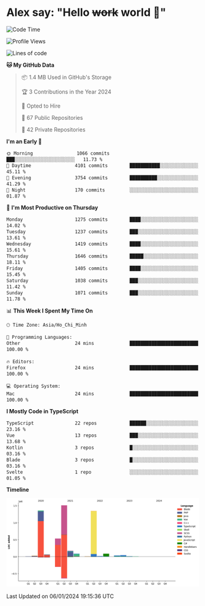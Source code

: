 # Alex say: "Hello ~~work~~ world 🐾"

<!--START_SECTION:waka-->
![Code Time](http://img.shields.io/badge/Code%20Time-1%2C066%20hrs%2055%20mins-blue)

![Profile Views](http://img.shields.io/badge/Profile%20Views-1-blue)

![Lines of code](https://img.shields.io/badge/From%20Hello%20World%20I%27ve%20Written-5.3%20million%20lines%20of%20code-blue)

**🐱 My GitHub Data** 

> 📦 1.4 MB Used in GitHub's Storage 
 > 
> 🏆 3 Contributions in the Year 2024
 > 
> 💼 Opted to Hire
 > 
> 📜 67 Public Repositories 
 > 
> 🔑 42 Private Repositories 
 > 
**I'm an Early 🐤** 

```text
🌞 Morning                1066 commits        ███░░░░░░░░░░░░░░░░░░░░░░   11.73 % 
🌆 Daytime                4101 commits        ███████████░░░░░░░░░░░░░░   45.11 % 
🌃 Evening                3754 commits        ██████████░░░░░░░░░░░░░░░   41.29 % 
🌙 Night                  170 commits         ░░░░░░░░░░░░░░░░░░░░░░░░░   01.87 % 
```
📅 **I'm Most Productive on Thursday** 

```text
Monday                   1275 commits        ████░░░░░░░░░░░░░░░░░░░░░   14.02 % 
Tuesday                  1237 commits        ███░░░░░░░░░░░░░░░░░░░░░░   13.61 % 
Wednesday                1419 commits        ████░░░░░░░░░░░░░░░░░░░░░   15.61 % 
Thursday                 1646 commits        █████░░░░░░░░░░░░░░░░░░░░   18.11 % 
Friday                   1405 commits        ████░░░░░░░░░░░░░░░░░░░░░   15.45 % 
Saturday                 1038 commits        ███░░░░░░░░░░░░░░░░░░░░░░   11.42 % 
Sunday                   1071 commits        ███░░░░░░░░░░░░░░░░░░░░░░   11.78 % 
```


📊 **This Week I Spent My Time On** 

```text
🕑︎ Time Zone: Asia/Ho_Chi_Minh

💬 Programming Languages: 
Other                    24 mins             █████████████████████████   100.00 % 

🔥 Editors: 
Firefox                  24 mins             █████████████████████████   100.00 % 

💻 Operating System: 
Mac                      24 mins             █████████████████████████   100.00 % 
```

**I Mostly Code in TypeScript** 

```text
TypeScript               22 repos            ██████░░░░░░░░░░░░░░░░░░░   23.16 % 
Vue                      13 repos            ███░░░░░░░░░░░░░░░░░░░░░░   13.68 % 
Kotlin                   3 repos             █░░░░░░░░░░░░░░░░░░░░░░░░   03.16 % 
Blade                    3 repos             █░░░░░░░░░░░░░░░░░░░░░░░░   03.16 % 
Svelte                   1 repo              ░░░░░░░░░░░░░░░░░░░░░░░░░   01.05 % 
```



**Timeline**

![Lines of Code chart](https://raw.githubusercontent.com/alexzvn/alexzvn/main/assets/bar_graph.png)


 Last Updated on 06/01/2024 19:15:36 UTC
<!--END_SECTION:waka-->
